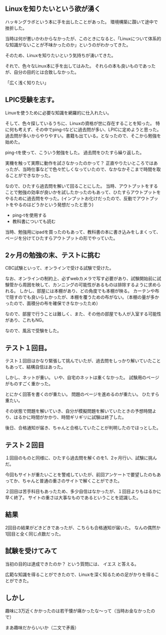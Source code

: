 ## Linuxを知りたいという欲が湧く  

ハッキングラボという本に手を出したことがあった。
環境構築に躓いて途中で挫折した。

当時は何が悪いかわからなかったが、このときになると、「Linuxについて体系的な知識がないことが不味かったのか」というのがわかってきた。

そのため、Linuxを知りたいという気持ちが湧いてきた。

それで、色々なLinux本に手を出してはみた。
それらの本も良いものであったが、自分の目的とは合致しなかった。

「広く浅く知りたい」

## LPIC受験を志す。  

Linuxを使うために必要な知識を網羅的に仕入れたい。

そして、色々探しているうちに、Linuxの資格が世に存在することを知った。
特に何も考えず、その中でping-tなどに過去問が多い、LPICに定めようと思った。
過去問が多いからやりやすい。書籍も出ている。となったので、そこから勉強を始めた。

ping-tを使って、こういう勉強をした。
過去問をひたすら繰り返した。

実機を触って実際に動作を試さなかったのかって？
正直やりたいところではあったが、当時仕事などで色々忙しくなっていたので、なかなかそこまで時間を取ることができなかった。

なので、ひたすら過去問を解いて回ることにした。
当時、アウトプットをすることで勉強の効率が良いかを試したかったのもあって、ひたすらアウトプットをやるために過去問をやった。(インプットお化けだったので、反動でアウトプットをやるのはどうかという発想だったと思う)

- ping-tを使用する
- 教科書についても読む

当時、勉強用にipadを買ったのもあって、教科書の本に書き込みをしまくって、ページを分けてひたすらアウトプットの形でやっていた。

## 2ヶ月の勉強の末、テストに挑む

CBC試験といって、オンラインで受ける試験で受けた。

なお、オンラインの制約上、必ずwebカメラで写す必要があり、試験開始前に試験管から周囲を映して、カンニングの可能性があるものは排除するように求められる。
しかし、部屋には本棚があり、どの角度でも本棚が映る。
カーテンや布で隠すのでも良いらしかったが、本棚を覆うための布がない。（本棚の量が多かったので、面積分の布を確保できなかったため）

なので、部屋で行うことは難しく、また、その他の部屋でも人が入室する可能性があり、これもNG。

なので、風呂で受験をした。

## テスト１回目。

テスト１回目はかなり緊張して挑んでいたが、過去問をしっかり解いていたこともあって、結構自信はあった。

しかし、ネットが重い。
いや、自宅のネットは重くなかった。
試験用のページがものすごく重かった。

とにかく回答を書くのが重たい。
問題のページを進めるのが重たい。
ひたすら重たい。

その状態で問題を解いていき、自分が模擬問題を解いていたときの予想時間より、はるかに時間がかかり、時間ギリギリに試験は終了した。

後日、合格通知が届き、ちゃんと合格していたことが判明したのでほっとした。

## テスト２回目

１回目のものと同様に、ひたすら過去問を解くのを1、2ヶ月行い、試験に挑んだ。

今回もサイトが重たいことを警戒していたが、前回アンケートで要望したのもあってか、ちゃんと普通の重さのサイトで解くことができた。

２回目は苦手科目もあったため、多少自信はなかったが、１回目よりもはるかに早く終了。
サイトの重さは大事なものであるということを認識した。

## 結果

2回目の結果がどきどきであったが、こちらも合格通知が届いた。
なんの偶然か1回目と全く同じ点数だった。

## 試験を受けてみて

当初の目的は達成できたのか？
という質問には、
イエス
と答える。

広範な知識を得ることができたので、Linuxを深く知るための足がかりを得ることができた。

## しかし

趣味に3万近くかかったのは若干懐が痛かったな〜って（当時お金なかったので）

まあ趣味だからいいか（二文で矛盾）

